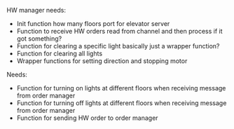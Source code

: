 HW manager needs:
- Init function
    how many floors
    port for elevator server
- Function to receive HW orders
    read from channel and then process if it got something?
- Function for clearing a specific light
    basically just a wrapper function?
- Function for clearing all lights
- Wrapper functions for setting direction and stopping motor

Needs:

- Function for turning on lights at different floors when receiving message from
order manager
- Function for turning off lights at different floors when receiving message 
from order manager
- Function for sending HW order to order manager
